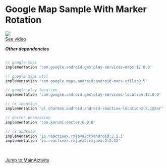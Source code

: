 # Google Map Sample With Marker Rotation

![](https://i.ibb.co/7zt8tFJ/20190928-055853.gif) <br>
[See video](https://youtu.be/RsoStzn377w)

***Other dependencies***

```gradle

// google maps
implementation 'com.google.android.gms:play-services-maps:17.0.0'

// google maps util
implementation 'com.google.maps.android:android-maps-utils:0.5'

// google play location
implementation 'com.google.android.gms:play-services-location:17.0.0'

// rx location
implementation 'pl.charmas.android:android-reactive-location2:2.1@aar'

// dexter permission
implementation 'com.karumi:dexter:6.0.0'

// rx android
implementation 'io.reactivex.rxjava2:rxandroid:2.1.1'
implementation 'io.reactivex.rxjava2:rxjava:2.2.12'

```
<br>

[Jump to MainActivity](https://github.com/utsmannn/Google-Maps-Marker-Rotation/blob/master/app/src/main/java/com/utsman/googlemapskece/MainActivity.kt)
